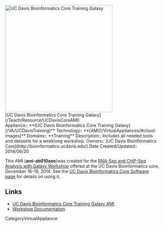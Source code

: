 <div class='center'>
<a href='/Teach/Resource/UCDavisCoreAMI/'><img src='/Images/Logos/UCDavisGenomeCenter.png' alt='UC Davis Bioinformatics Core Training Galaxy' width="350" /></a>
</div>

<div class="title">[UC Davis Bioinformatics Core Training Galaxy](/Teach/Resource/UCDavisCoreAMI)</div>



<div class='dictbox'>
 Appliance:: **[UC Davis Bioinformatics Core Training Galaxy](/VA/UCDavisTraining)**
 Technology:: **[AMI](/VirtualAppliances/#cloud-images)**
 Domains:: **Training** 
 Description:: Includes all needed tools and datasets for a weeklong workshop.
 Owners:: [UC Davis Bioinformatics Core](http://bioinformatics.ucdavis.edu/)
 Date Created/Updated:: 2014/06/20 
</div>

This AMI (**ami-ab010aee**)was created for the [RNA-Seq and ChIP-Seq Analysis with Galaxy Workshop](/Teach/Resource/UCDavisRNAChIPWorkshop) offered at the UC Davis Bioinformatics core, December 16-19, 2014.  See the [UC Davis Bioinformatics Core Software page](http://bioinformatics.ucdavis.edu/software/) for details on using it.

## Links

* [UC Davis Bioinformatics Core Training Galaxy AMI](/Teach/Resource/UCDavisCoreAMI)
* [Workshop Documentation](http://training.bioinformatics.ucdavis.edu/docs/2014/12/december-2014-workshop/)


CategoryVirtualAppliance
